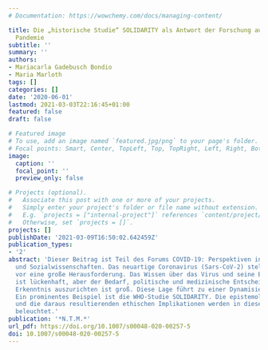 ```yaml
---
# Documentation: https://wowchemy.com/docs/managing-content/

title: Die „historische Studie“ SOLIDARITY als Antwort der Forschung auf die Sars-CoV-2
  Pandemie
subtitle: ''
summary: ''
authors:
- Mariacarla Gadebusch Bondio
- Maria Marloth
tags: []
categories: []
date: '2020-06-01'
lastmod: 2021-03-03T22:16:45+01:00
featured: false
draft: false

# Featured image
# To use, add an image named `featured.jpg/png` to your page's folder.
# Focal points: Smart, Center, TopLeft, Top, TopRight, Left, Right, BottomLeft, Bottom, BottomRight.
image:
  caption: ''
  focal_point: ''
  preview_only: false

# Projects (optional).
#   Associate this post with one or more of your projects.
#   Simply enter your project's folder or file name without extension.
#   E.g. `projects = ["internal-project"]` references `content/project/deep-learning/index.md`.
#   Otherwise, set `projects = []`.
projects: []
publishDate: '2021-03-09T16:50:02.642459Z'
publication_types:
- '2'
abstract: 'Dieser Beitrag ist Teil des Forums COVID-19: Perspektiven in den Geistes-
  und Sozialwissenschaften. Das neuartige Coronavirus (Sars-CoV-2) stellt die Weltgemeinschaft
  vor eine große Herausforderung. Das Wissen über das Virus und seine Eigenschaften
  ist lückenhaft, aber der Bedarf, politische und medizinische Entscheidungen an wissenschaftlicher
  Erkenntnis auszurichten ist groß. Diese Lage führt zu einer Dynamisierung der Forschung.
  Ein prominentes Beispiel ist die WHO-Studie SOLIDARITY. Die epistemologischen Besonderheiten
  und die daraus resultierenden ethischen Implikationen werden in diesem Beitrag näher
  beleuchtet.'
publication: '*N.T.M.*'
url_pdf: https://doi.org/10.1007/s00048-020-00257-5
doi: 10.1007/s00048-020-00257-5
---
```

